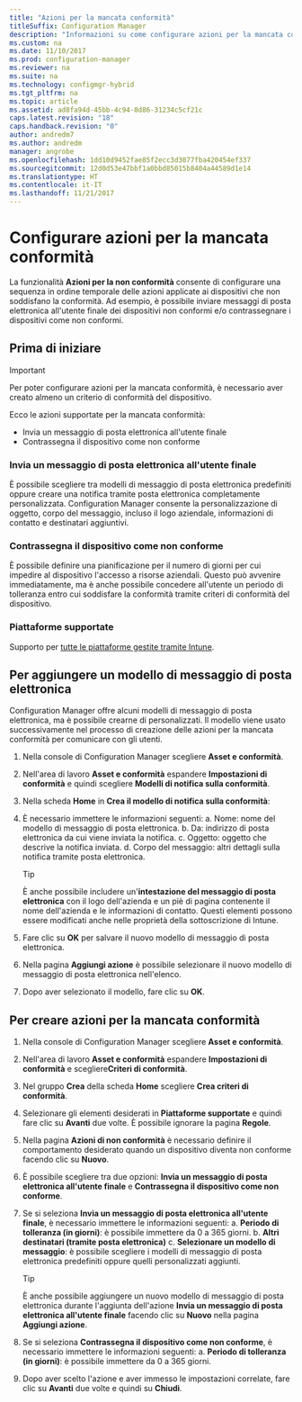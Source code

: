 ```yaml
---
title: "Azioni per la mancata conformità"
titleSuffix: Configuration Manager
description: "Informazioni su come configurare azioni per la mancata conformità con Configuration Manager"
ms.custom: na
ms.date: 11/10/2017
ms.prod: configuration-manager
ms.reviewer: na
ms.suite: na
ms.technology: configmgr-hybrid
ms.tgt_pltfrm: na
ms.topic: article
ms.assetid: ad8fa94d-45bb-4c94-8d86-31234c5cf21c
caps.latest.revision: "18"
caps.handback.revision: "0"
author: andredm7
ms.author: andredm
manager: angrobe
ms.openlocfilehash: 1dd10d9452fae85f2ecc3d3077fba420454ef337
ms.sourcegitcommit: 12d0d53e47bbf1a0bbd85015b8404a44589d1e14
ms.translationtype: HT
ms.contentlocale: it-IT
ms.lasthandoff: 11/21/2017
---
```

# <a name="set-up-actions-for-non-compliance"></a>Configurare azioni per la mancata conformità

La funzionalità **Azioni per la non conformità** consente di configurare una sequenza in ordine temporale delle azioni applicate ai dispositivi che non soddisfano la conformità. Ad esempio, è possibile inviare messaggi di posta elettronica all'utente finale dei dispositivi non conformi e/o contrassegnare i dispositivi come non conformi.

## <a name="before-you-begin"></a>Prima di iniziare

> [!IMPORTANT]
> Per poter configurare azioni per la mancata conformità, è necessario aver creato almeno un criterio di conformità del dispositivo.

Ecco le azioni supportate per la mancata conformità:

- Invia un messaggio di posta elettronica all'utente finale
- Contrassegna il dispositivo come non conforme

### <a name="send-e-mail-to-end-user"></a>Invia un messaggio di posta elettronica all'utente finale

È possibile scegliere tra modelli di messaggio di posta elettronica predefiniti oppure creare una notifica tramite posta elettronica completamente personalizzata. Configuration Manager consente la personalizzazione di oggetto, corpo del messaggio, incluso il logo aziendale, informazioni di contatto e destinatari aggiuntivi.

### <a name="mark-devices-non-compliant"></a>Contrassegna il dispositivo come non conforme

È possibile definire una pianificazione per il numero di giorni per cui impedire al dispositivo l'accesso a risorse aziendali. Questo può avvenire immediatamente, ma è anche possibile concedere all'utente un periodo di tolleranza entro cui soddisfare la conformità tramite criteri di conformità del dispositivo.

### <a name="supported-platforms"></a>Piattaforme supportate

Supporto per [tutte le piattaforme gestite tramite Intune](https://docs.microsoft.com/intune/supported-devices-browsers).

## <a name="to-add-an-email-template"></a>Per aggiungere un modello di messaggio di posta elettronica

Configuration Manager offre alcuni modelli di messaggio di posta elettronica, ma è possibile crearne di personalizzati. Il modello viene usato successivamente nel processo di creazione delle azioni per la mancata conformità per comunicare con gli utenti.

1. Nella console di Configuration Manager scegliere **Asset e conformità**.

2. Nell'area di lavoro **Asset e conformità** espandere **Impostazioni di conformità** e quindi scegliere **Modelli di notifica sulla conformità**.

3. Nella scheda **Home** in **Crea il modello di notifica sulla conformità**:

4. È necessario immettere le informazioni seguenti: a. Nome: nome del modello di messaggio di posta elettronica.
    b. Da: indirizzo di posta elettronica da cui viene inviata la notifica.
    c. Oggetto: oggetto che descrive la notifica inviata.
    d. Corpo del messaggio: altri dettagli sulla notifica tramite posta elettronica.

    > [!TIP] 
    > È anche possibile includere un'**intestazione del messaggio di posta elettronica** con il logo dell'azienda e un piè di pagina contenente il nome dell'azienda e le informazioni di contatto. Questi elementi possono essere modificati anche nelle proprietà della sottoscrizione di Intune.

5. Fare clic su **OK** per salvare il nuovo modello di messaggio di posta elettronica.

6. Nella pagina **Aggiungi azione** è possibile selezionare il nuovo modello di messaggio di posta elettronica nell'elenco.

7. Dopo aver selezionato il modello, fare clic su **OK**.

## <a name="to-create-actions-for-non-compliance"></a>Per creare azioni per la mancata conformità

1. Nella console di Configuration Manager scegliere **Asset e conformità**.

2. Nell'area di lavoro **Asset e conformità** espandere **Impostazioni di conformità** e scegliere**Criteri di conformità**.

3. Nel gruppo **Crea** della scheda **Home** scegliere **Crea criteri di conformità**.

4. Selezionare gli elementi desiderati in **Piattaforme supportate** e quindi fare clic su **Avanti** due volte. È possibile ignorare la pagina **Regole**.

5. Nella pagina **Azioni di non conformità** è necessario definire il comportamento desiderato quando un dispositivo diventa non conforme facendo clic su **Nuovo**.
6. È possibile scegliere tra due opzioni: **Invia un messaggio di posta elettronica all'utente finale** e **Contrassegna il dispositivo come non conforme**.

7. Se si seleziona **Invia un messaggio di posta elettronica all'utente finale**, è necessario immettere le informazioni seguenti: a. **Periodo di tolleranza (in giorni)**: è possibile immettere da 0 a 365 giorni.
    b. **Altri destinatari (tramite posta elettronica)** c. **Selezionare un modello di messaggio**: è possibile scegliere i modelli di messaggio di posta elettronica predefiniti oppure quelli personalizzati aggiunti.
    
    > [!TIP] 
    > È anche possibile aggiungere un nuovo modello di messaggio di posta elettronica durante l'aggiunta dell'azione **Invia un messaggio di posta elettronica all'utente finale** facendo clic su **Nuovo** nella pagina **Aggiungi azione**.

8. Se si seleziona **Contrassegna il dispositivo come non conforme**, è necessario immettere le informazioni seguenti: a. **Periodo di tolleranza (in giorni)**: è possibile immettere da 0 a 365 giorni.

9. Dopo aver scelto l'azione e aver immesso le impostazioni correlate, fare clic su **Avanti** due volte e quindi su **Chiudi**.


